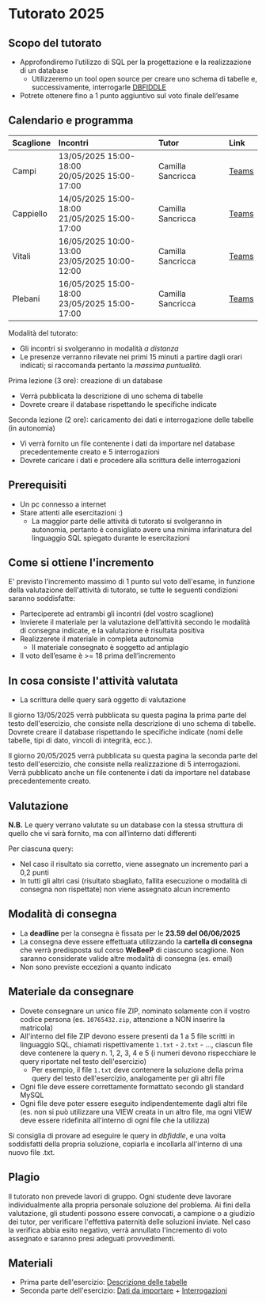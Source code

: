 # Tutorato 2025

## Scopo del tutorato
- Approfondiremo l’utilizzo di SQL per la progettazione e la realizzazione di un database
  - Utilizzeremo un tool open source per creare uno schema di tabelle e, successivamente, interrogarle [DBFIDDLE](https://www.db-fiddle.com/)
- Potrete ottenere fino a 1 punto aggiuntivo sul voto finale dell’esame

## Calendario e programma

| Scaglione | Incontri                                             | Tutor             | Link |
|:----------|:-----------------------------------------------------|:------------------|:-----|
| Campi     | 13/05/2025 15:00-18:00 <br /> 20/05/2025 15:00-17:00 | Camilla Sancricca | [Teams](https://)  |
| Cappiello | 14/05/2025 15:00-18:00 <br /> 21/05/2025 15:00-17:00 | Camilla Sancricca | [Teams](https://)  |
| Vitali    | 16/05/2025 10:00-13:00 <br /> 23/05/2025 10:00-12:00 | Camilla Sancricca | [Teams](https://)  |
| Plebani   | 16/05/2025 15:00-18:00 <br /> 23/05/2025 15:00-17:00 | Camilla Sancricca | [Teams](https://)  |

Modalità del tutorato:
- Gli incontri si svolgeranno in modalità *a distanza*
- Le presenze verranno rilevate nei primi 15 minuti a partire dagli orari indicati; si raccomanda pertanto la *massima puntualità*.

Prima lezione (3 ore): creazione di un database
- Verrà pubblicata la descrizione di uno schema di tabelle
- Dovrete creare il database rispettando le specifiche indicate

Seconda lezione (2 ore): caricamento dei dati e interrogazione delle tabelle (in autonomia)
- Vi verrà fornito un file contenente i dati da importare nel database precedentemente creato e 5 interrogazioni
- Dovrete caricare i dati e procedere alla scrittura delle interrogazioni

## Prerequisiti
- Un pc connesso a internet
- Stare attenti alle esercitazioni :)
  - La maggior parte delle attività di tutorato si svolgeranno in autonomia, pertanto è consigliato avere una minima infarinatura del linguaggio SQL spiegato durante le esercitazioni 

## Come si ottiene l'incremento
E' previsto l'incremento massimo di 1 punto sul voto dell'esame, in funzione della valutazione dell'attività di tutorato, se tutte le seguenti condizioni saranno soddisfatte:
- Parteciperete ad entrambi gli incontri (del vostro scaglione)
- Invierete il materiale per la valutazione dell’attività secondo le modalità di consegna indicate, e la valutazione è risultata positiva
- Realizzerete il materiale in completa autonomia
  - Il materiale consegnato è soggetto ad antiplagio
- Il voto dell’esame è >= 18 prima dell’incremento

## In cosa consiste l'attività valutata
- La scrittura delle query sarà oggetto di valutazione

Il giorno 13/05/2025 verrà pubblicata su questa pagina la prima parte del testo dell'esercizio, che consiste nella descrizione di uno schema di tabelle. Dovrete creare il database rispettando le specifiche indicate (nomi delle tabelle, tipi di dato, vincoli di integrità, ecc.).

Il giorno 20/05/2025 verrà pubblicata su questa pagina la seconda parte del testo dell'esercizio, che consiste nella realizzazione di 5 interrogazioni. Verrà pubblicato anche un file contenente i dati da importare nel database precedentemente creato. 

## Valutazione
**N.B.** Le query verrano valutate su un database con la stessa struttura di quello che vi sarà fornito, ma con all’interno dati differenti

Per ciascuna query:
- Nel caso il risultato sia corretto, viene assegnato un incremento pari a 0,2 punti
- In tutti gli altri casi (risultato sbagliato, fallita esecuzione o modalità di consegna non rispettate) non viene assegnato alcun incremento

## Modalità di consegna
- La **deadline** per la consegna è fissata per le **23.59 del 06/06/2025**
- La consegna deve essere effettuata utilizzando la **cartella di consegna** che verrà predisposta sul corso **WeBeeP** di ciascuno scaglione. Non saranno considerate valide altre modalità di consegna (es. email)
- Non sono previste eccezioni a quanto indicato

## Materiale da consegnare
- Dovete consegnare un unico file ZIP, nominato solamente con il vostro codice persona (es. `10765432.zip`, attenzione a NON inserire la matricola)
- All'interno del file ZIP devono essere presenti da 1 a 5 file scritti in linguaggio SQL, chiamati rispettivamente `1.txt` - `2.txt` - ...,  ciascun file deve contenere la query n. 1, 2, 3, 4 e 5 (i numeri devono rispecchiare le query riportate nel testo dell'esercizio)
  - Per esempio, il file `1.txt` deve contenere la soluzione della prima query del testo dell'esercizio, analogamente per gli altri file
- Ogni file deve essere correttamente formattato secondo gli standard MySQL
- Ogni file deve poter essere eseguito indipendentemente dagli altri file (es. non si può utilizzare una VIEW creata in un altro file, ma ogni VIEW deve essere ridefinita all'interno di ogni file che la utilizza)

Si consiglia di provare ad eseguire le query in *dbfiddle*, e una volta soddisfatti della propria soluzione, copiarla e incollarla all'interno di una nuovo file .txt.

## Plagio
Il tutorato non prevede lavori di gruppo. Ogni studente deve lavorare individualmente alla propria personale soluzione del problema. Ai fini della valutazione, gli studenti possono essere convocati, a campione o a giudizio dei tutor, per verificare l'effettiva paternità delle soluzioni inviate. Nel caso la verifica abbia esito negativo, verrà annullato l'incremento di voto assegnato e saranno presi adeguati provvedimenti.

## Materiali 
- Prima parte dell'esercizio: [Descrizione delle tabelle](https://)
- Seconda parte dell'esercizio: [Dati da importare](https://) + [Interrogazioni](https://)
